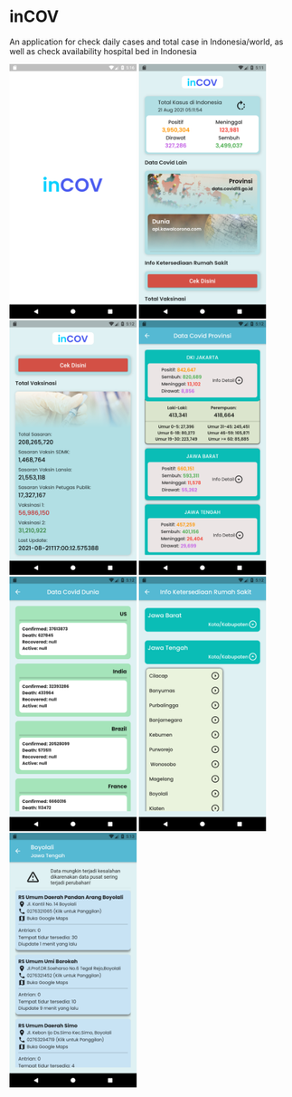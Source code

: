 # inCOV
 An application for check daily cases and total case in Indonesia/world, as well as check availability hospital bed in Indonesia
 
<img src="https://github.com/maulana2468/inCOV/blob/main/assets/screenshot/7.png" width="225">
<img src="https://github.com/maulana2468/inCOV/blob/main/assets/screenshot/1.png" width="225">
<img src="https://github.com/maulana2468/inCOV/blob/main/assets/screenshot/2.png" width="225">
<img src="https://github.com/maulana2468/inCOV/blob/main/assets/screenshot/3.png" width="225">
<img src="https://github.com/maulana2468/inCOV/blob/main/assets/screenshot/4.png" width="225">
<img src="https://github.com/maulana2468/inCOV/blob/main/assets/screenshot/5.png" width="225">
<img src="https://github.com/maulana2468/inCOV/blob/main/assets/screenshot/6.png" width="225">



